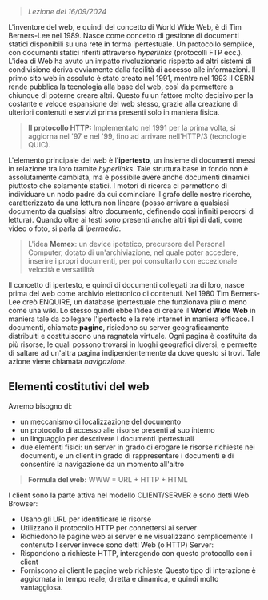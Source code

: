  > *Lezione del 16/09/2024*

L'inventore del web, e quindi del concetto di World Wide Web, è di Tim Berners-Lee nel 1989. Nasce come concetto di gestione di documenti statici disponibili su una rete in forma ipertestuale. Un protocollo semplice, con documenti statici riferiti attraverso _hyperlinks_ (protocolli FTP ecc.). L'idea di Web ha avuto un impatto rivoluzionario rispetto ad altri sistemi di condivisione deriva ovviamente dalla facilità di accesso alle informazioni.
Il primo sito web in assoluto è stato creato nel 1991, mentre nel 1993 il CERN rende pubblica la tecnologia alla base del web, così da permettere a chiunque di poterne creare altri. Questo fu un fattore molto decisivo per la costante e veloce espansione del web stesso, grazie alla creazione di ulteriori contenuti e servizi prima presenti solo in maniera fisica.

> **Il protocollo HTTP:** Implementato nel 1991 per la prima volta, si aggiorna nel '97 e nel '99, fino ad arrivare nell'HTTP/3 (tecnologie QUIC).

L'elemento principale del web è l'**ipertesto**, un insieme di documenti messi in relazione tra loro tramite _hyperlinks_. Tale struttura base in fondo non è assolutamente cambiata, ma è possibile avere anche documenti dinamici piuttosto che solamente statici.
I motori di ricerca ci permettono di individuare un nodo padre da cui cominciare il grafo delle nostre ricerche, caratterizzato da una lettura non lineare (posso arrivare a qualsiasi documento da qualsiasi altro documento, definendo così infiniti percorsi di lettura).
Quando oltre ai testi sono presenti anche altri tipi di dati, come video o foto, si parla di _ipermedia_.

 > L'idea **Memex**: un device ipotetico, precursore del Personal Computer, dotato di un'archiviazione, nel quale poter accedere, inserire i propri documenti, per poi consultarlo con eccezionale velocità e versatilità
 
Il concetto di ipertesto, e quindi di documenti collegati tra di loro, nasce prima del web come archivio elettronico di contenuti. Nel 1980 Tim Berners-Lee creò ENQUIRE, un database ipertestuale che funzionava più o meno come una wiki.
Lo stesso quindi ebbe l'idea di creare il **World Wide Web** in maniera tale da collegare l'ipertesto e la rete internet in maniera efficace.
I documenti, chiamate **pagine**, risiedono su server geograficamente distribuiti e costituiscono una ragnatela virtuale. Ogni pagina è costituita da più risorse, le quali possono trovarsi in luoghi geografici diversi, e permette di saltare ad un'altra pagina indipendentemente da dove questo si trovi. Tale azione viene chiamata _navigazione_.

## Elementi costitutivi del web
Avremo bisogno di:
- un meccanismo di localizzazione del documento
- un protocollo di accesso alle risorse presenti al suo interno
- un linguaggio per descrivere i documenti ipertestuali
- due elementi fisici: un server in grado di erogare le risorse richieste nei documenti, e un client in grado di rappresentare i documenti e di consentire la navigazione da un momento all'altro

> **Formula del web:** WWW = URL + HTTP + HTML

I client sono la parte attiva nel modello CLIENT/SERVER e sono detti Web Browser:
- Usano gli URL per identificare le risorse
- Utilizzano il protocollo HTTP per connettersi ai server
- Richiedono le pagine web ai server e ne visualizzano semplicemente il contenuto
I server invece sono detti Web (o HTTP) Server:
- Rispondono a richieste HTTP, interagendo con questo protocollo con i client
- Forniscono ai client le pagine web richieste
Questo tipo di interazione è aggiornata in tempo reale, diretta e dinamica, e quindi molto vantaggiosa.